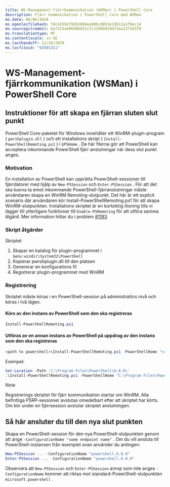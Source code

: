 ```yaml
---
title: WS-Management-fjärrkommunikation (WSMan) i PowerShell Core
description: Fjärr kommunikation i PowerShell Core med WSMan
ms.date: 08/06/2018
ms.openlocfilehash: fdc4159279db28b8ee60bc0853e19512a1f9ec14
ms.sourcegitcommit: ba7315a496986451cfc1296b659d73ea2373d3f0
ms.translationtype: MT
ms.contentlocale: sv-SE
ms.lasthandoff: 12/10/2020
ms.locfileid: "92501311"
---
```

# <a name="ws-management-wsman-remoting-in-powershell-core"></a>WS-Management-fjärrkommunikation (WSMan) i PowerShell Core

## <a name="instructions-to-create-a-remoting-endpoint"></a>Instruktioner för att skapa en fjärran sluten slut punkt

PowerShell Core-paketet för Windows innehåller ett WinRM-plugin-program ( `pwrshplugin.dll` ) och ett installations skript ( `Install-PowerShellRemoting.ps1` ) i `$PSHome` . De här filerna gör att PowerShell kan acceptera inkommande PowerShell fjärr anslutningar när dess slut punkt anges.

### <a name="motivation"></a>Motivation

En installation av PowerShell kan upprätta PowerShell-sessioner till fjärrdatorer med hjälp av `New-PSSession` och `Enter-PSSession` . För att det ska kunna ta emot inkommande PowerShell-fjärranslutningar måste användaren skapa en WinRM Remoting-slutpunkt. Det här är ett explicit scenario där användaren kör Install-PowerShellRemoting.ps1 för att skapa WinRM-slutpunkten. Installations skriptet är en kortsiktig lösning tills vi lägger till ytterligare funktioner till `Enable-PSRemoting` för att utföra samma åtgärd. Mer information hittar du i problem [#1193](https://github.com/PowerShell/PowerShell/issues/1193).

### <a name="script-actions"></a>Skript åtgärder

Skriptet

1. Skapar en katalog för plugin-programmet i `$env:windir\System32\PowerShell`
1. Kopierar pwrshplugin.dll till den platsen
1. Genererar en konfigurations fil
1. Registrerar plugin-programmet med WinRM

### <a name="registration"></a>Registrering

Skriptet måste köras i en PowerShell-session på administratörs nivå och köras i två lägen.

#### <a name="executed-by-the-instance-of-powershell-that-it-will-register"></a>Körs av den instans av PowerShell som den ska registreras

```powershell
Install-PowerShellRemoting.ps1
```

#### <a name="executed-by-another-instance-of-powershell-on-behalf-of-the-instance-that-it-will-register"></a>Utföras av en annan instans av PowerShell på uppdrag av den instans som den ska registreras

```powershell
<path to powershell>\Install-PowerShellRemoting.ps1 -PowerShellHome "<absolute path to the instance's $PSHOME>"
```

Exempel:

```powershell
Set-Location -Path 'C:\Program Files\PowerShell\6.0.0\'
.\Install-PowerShellRemoting.ps1 -PowerShellHome "C:\Program Files\PowerShell\6.0.0\"
```

> [!NOTE]
> Registrerings skriptet för fjärr kommunikation startar om WinRM. Alla befintliga PSRP-sessioner avslutas omedelbart efter att skriptet har körts. Om kör under en fjärrsession avslutar skriptet anslutningen.

## <a name="how-to-connect-to-the-new-endpoint"></a>Så här ansluter du till den nya slut punkten

Skapa en PowerShell-session för den nya PowerShell-slutpunkten genom att ange `-ConfigurationName "some endpoint name"` . Om du vill ansluta till PowerShell-instansen från exemplet ovan använder du antingen:

```powershell
New-PSSession ... -ConfigurationName "powershell.6.0.0"
Enter-PSSession ... -ConfigurationName "powershell.6.0.0"
```

Observera att `New-PSSession` och `Enter-PSSession` anrop som inte anges `-ConfigurationName` kommer att riktas mot standard-PowerShell-slutpunkten `microsoft.powershell` .
